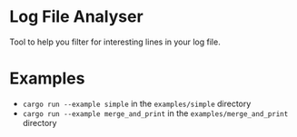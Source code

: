 # Log File Analyser

Tool to help you filter for interesting lines in your log file.

# Examples

- `cargo run --example simple` in the `examples/simple` directory
- `cargo run --example merge_and_print` in the `examples/merge_and_print` directory